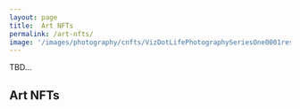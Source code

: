 ```yaml
---
layout: page
title:  Art NFTs
permalink: /art-nfts/
image: '/images/photography/cnfts/VizDotLifePhotographySeriesOne0001resized_25.jpg'
---
```

TBD...

## Art NFTs

